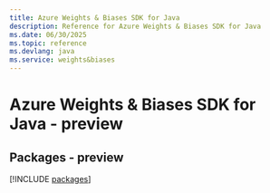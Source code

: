 ```yaml
---
title: Azure Weights & Biases SDK for Java
description: Reference for Azure Weights & Biases SDK for Java
ms.date: 06/30/2025
ms.topic: reference
ms.devlang: java
ms.service: weights&biases
---
```

# Azure Weights & Biases SDK for Java - preview
## Packages - preview
[!INCLUDE [packages](weights-&-biases-index.md)]